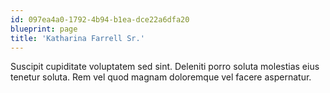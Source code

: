 ```yaml
---
id: 097ea4a0-1792-4b94-b1ea-dce22a6dfa20
blueprint: page
title: 'Katharina Farrell Sr.'
---
```

Suscipit cupiditate voluptatem sed sint. Deleniti porro soluta molestias eius tenetur soluta. Rem vel quod magnam doloremque vel facere aspernatur.